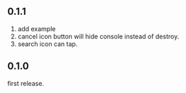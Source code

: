 ## 0.1.1

1. add example
2. cancel icon button will hide console instead of destroy.
3. search icon can tap.

## 0.1.0

first release.
